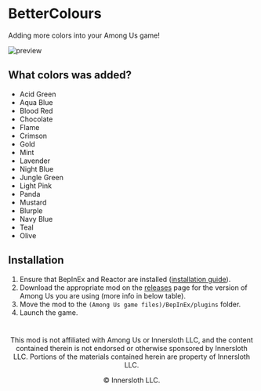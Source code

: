 # BetterColours
Adding more colors into your Among Us game!

![preview](https://cdn.discordapp.com/attachments/845322356095320114/859341714161270804/unknown.png)
## What colors was added?

  - Acid Green
  - Aqua Blue
  - Blood Red
  - Chocolate
  - Flame
  - Crimson
  - Gold
  - Mint
  - Lavender
  - Night Blue
  - Jungle Green
  - Light Pink
  - Panda
  - Mustard
  - Blurple
  - Navy Blue
  - Teal
  - Olive

## Installation

1. Ensure that BepInEx and Reactor are installed ([installation guide](INSTALLATION.md)).
2. Download the appropriate mod on the [releases](https://github.com/Devs-Us/BetterColours/releases) page
   for the version of Among Us you are using (more info in below table).
3. Move the mod to the `(Among Us game files)/BepInEx/plugins` folder.
4. Launch the game.

#
<p align="center">This mod is not affiliated with Among Us or Innersloth LLC, and the content contained therein is not endorsed or otherwise sponsored by Innersloth LLC. Portions of the materials contained herein are property of Innersloth LLC.</p>
<p align="center">© Innersloth LLC.</p>

